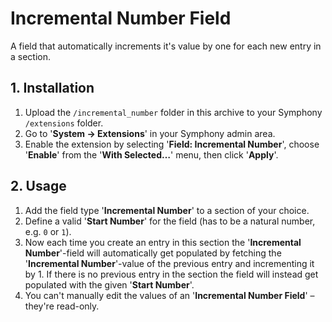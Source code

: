 # Incremental Number Field

A field that automatically increments it's value by one for each new entry in a section.

## 1. Installation

1. Upload the `/incremental_number` folder in this archive to your Symphony `/extensions` folder.
2. Go to '**System → Extensions**' in your Symphony admin area.
3. Enable the extension by selecting '**Field: Incremental Number**', choose '**Enable**' from the '**With Selected…**' menu, then click '**Apply**'.

## 2. Usage

1. Add the field type '**Incremental Number**' to a section of your choice.
2. Define a valid '**Start Number**' for the field (has to be a natural number, e.g. `0` or `1`).
3. Now each time you create an entry in this section the '**Incremental Number**'-field will automatically get populated by fetching the '**Incremental Number**'-value of the previous entry and incrementing it by 1. If there is no previous entry in the section the field will instead get populated with the given '**Start Number**'.
4. You can't manually edit the values  of an '**Incremental Number Field**' – they're read-only.
